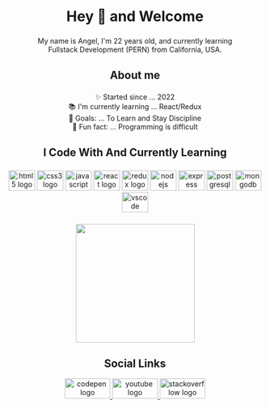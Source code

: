 <h1 align="center">Hey 👋 and Welcome</h1>

###

<p align="center">My name is Angel, I'm 22 years old, and currently learning <br>Fullstack Development (PERN) from California, USA.</p>

###

<h2 align="center">About me</h2>

###

<p align="center">✨ Started since ... 2022<br>📚 I'm currently learning ... React/Redux<br>🎯 Goals: ... To Learn and Stay Discipline <br>🎲 Fun fact: ... Programming is difficult</p>

###

<h2 align="center">I Code With And Currently Learning</h2>

###

<div align="center">
 <img src="https://cdn.jsdelivr.net/gh/devicons/devicon/icons/html5/html5-plain.svg" height="40" width="52" alt="html5 logo"  />
 <img src="https://cdn.jsdelivr.net/gh/devicons/devicon/icons/css3/css3-plain.svg" height="40" width="52" alt="css3 logo"  />
 <img src="https://cdn.jsdelivr.net/gh/devicons/devicon/icons/javascript/javascript-plain.svg" height="40" width="52" alt="javascript logo"  />
 <img src="https://cdn.jsdelivr.net/gh/devicons/devicon/icons/react/react-original.svg" height="40" width="52" alt="react logo"  />
 <img src="https://cdn.jsdelivr.net/gh/devicons/devicon/icons/redux/redux-original.svg" height="40" width="52" alt="redux logo"  />
 <img src="https://cdn.jsdelivr.net/gh/devicons/devicon/icons/nodejs/nodejs-plain.svg" height="40" width="52" alt="nodejs logo"  />
 <img src="https://cdn.jsdelivr.net/gh/devicons/devicon/icons/express/express-original.svg" height="40" width="52" alt="express logo"  />
 <img src="https://cdn.jsdelivr.net/gh/devicons/devicon/icons/postgresql/postgresql-plain.svg" height="40" width="52" alt="postgresql logo"  />
 <img src="https://cdn.jsdelivr.net/gh/devicons/devicon/icons/mongodb/mongodb-plain.svg" height="40" width="52" alt="mongodb logo"  />
 <img src="https://cdn.jsdelivr.net/gh/devicons/devicon/icons/vscode/vscode-original.svg" height="40" width="52" alt="vscode logo"  />
</div>

###

<div align="center">
  <img height="235" src="https://media.tenor.com/y2JXkY1pXkwAAAAM/cat-computer.gif"  />
</div>

###
<h2 align="center">Social Links</h2>

<div align="center">
  <a href="https://codepen.io/mrayala42" target="_blank">
    <img src="https://raw.githubusercontent.com/maurodesouza/profile-readme-generator/master/src/assets/icons/social/codepen/default.svg" width="90" height="40" alt="codepen logo"  />
  </a>
  <a href="https://www.youtube.com/channel/UCDmZ9HKvN-7Yyxag8C4fpRA" target="_blank">
    <img src="https://raw.githubusercontent.com/maurodesouza/profile-readme-generator/master/src/assets/icons/social/youtube/default.svg" width="90" height="40" alt="youtube logo"  />
  </a>
  <a href="https://stackoverflow.com/users/edit/20418718" target="_blank">
    <img src="https://raw.githubusercontent.com/maurodesouza/profile-readme-generator/master/src/assets/icons/social/stackoverflow/default.svg" width="90" height="40" alt="stackoverflow logo"  />
  </a>
</div>

